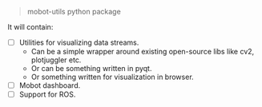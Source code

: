 > mobot-utils python package

It will contain:
- [ ] Utilities for visualizing data streams.
    - Can be a simple wrapper around existing open-source libs like cv2, plotjuggler etc.
    - Or can be something written in pyqt.
    - Or something written for visualization in browser.
- [ ] Mobot dashboard.
- [ ] Support for ROS.

